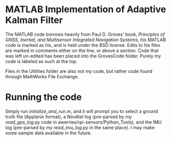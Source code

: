 # MATLAB Implementation of Adaptive Kalman Filter
The MATLAB code borrows heavily from Paul D. Groves' book, *Principles of GNSS, Inertial, and Multisensor Integrated Navigation Systems*, his MATLAB code is marked as his, and is held under the BSD license. Edits to his files are marked in comments either on the line, or above a section. Code that was left un-edited has been placed into the GrovesCode folder. Purely my code is labeled as such at the top.

Files in the Utilities folder are also not my code, but rather code found through MathWorks File Exchange.

# Running the code
Simply run *initialize\_and\_run.m*, and it will prompt you to select a ground truth file (Applanix format), a NovAtel log (pre-parsed by my *read\_gps\_log.py* code in awerries/rpi-sensors/Python_Tools), and the IMU log (pre-parsed by my *read\_imu\_log.py* in the same place). I may make some sample data available in the future.
